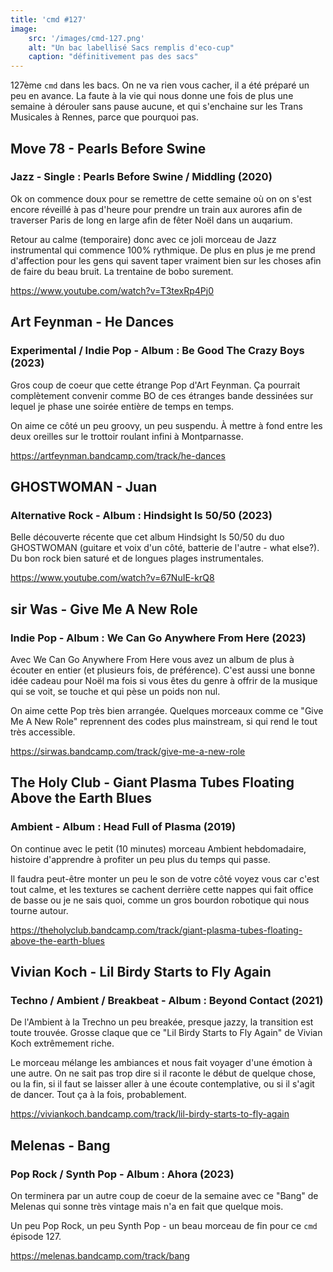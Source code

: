 ```yaml
---
title: 'cmd #127'
image:
    src: '/images/cmd-127.png'
    alt: "Un bac labellisé Sacs remplis d'eco-cup"
    caption: "définitivement pas des sacs"
---
```


127ème `cmd` dans les bacs. On ne va rien vous cacher, il a été préparé un peu en avance. La faute à la vie qui nous donne une fois de plus une semaine à dérouler sans pause aucune, et qui s'enchaine sur les Trans Musicales à Rennes, parce que pourquoi pas.

## Move 78 - Pearls Before Swine 
### Jazz - Single :  Pearls Before Swine / Middling (2020)

Ok on commence doux pour se remettre de cette semaine où on on s'est encore réveillé à pas d'heure pour prendre un train aux aurores afin de traverser Paris de long en large afin de fêter Noël dans un auqarium.

Retour au calme (temporaire) donc avec ce joli morceau de Jazz instrumental qui commence 100% rythmique. De plus en plus je me prend d'affection pour les gens qui savent taper vraiment bien sur les choses afin de faire du beau bruit. La trentaine de bobo surement.

https://www.youtube.com/watch?v=T3texRp4Pj0

## Art Feynman - He Dances 
### Experimental / Indie Pop - Album : Be Good The Crazy Boys (2023)

Gros coup de coeur que cette étrange Pop d'Art Feynman. Ça pourrait complètement convenir comme BO de ces étranges bande dessinées sur lequel je phase une soirée entière de temps en temps.

On aime ce côté un peu groovy, un peu suspendu. À mettre à fond entre les deux oreilles sur le trottoir roulant infini à Montparnasse. 

https://artfeynman.bandcamp.com/track/he-dances

## GHOSTWOMAN - Juan 
### Alternative Rock - Album : Hindsight Is 50/50 (2023)

Belle découverte récente que cet album Hindsight Is 50/50 du duo GHOSTWOMAN (guitare et voix d'un côté, batterie de l'autre - what else?). Du bon rock bien saturé et de longues plages instrumentales.

https://www.youtube.com/watch?v=67NuIE-krQ8

## sir Was - Give Me A New Role 
### Indie Pop - Album : We Can Go Anywhere From Here (2023)

Avec We Can Go Anywhere From Here vous avez un album de plus à écouter en entier (et plusieurs fois, de préférence). C'est aussi une bonne idée cadeau pour Noël ma fois si vous êtes du genre à offrir de la musique qui se voit, se touche et qui pèse un poids non nul.

On aime cette Pop très bien arrangée. Quelques morceaux comme ce "Give Me A New Role" reprennent des codes plus mainstream, si qui rend le tout très accessible.

https://sirwas.bandcamp.com/track/give-me-a-new-role

## The Holy Club - Giant Plasma Tubes Floating Above the Earth Blues
### Ambient - Album : Head Full of Plasma (2019)

On continue avec le petit (10 minutes) morceau Ambient hebdomadaire, histoire d'apprendre à profiter un peu plus du temps qui passe.

Il faudra peut-être monter un peu le son de votre côté voyez vous car c'est tout calme, et les textures se cachent derrière cette nappes qui fait office de basse ou je ne sais quoi, comme un gros bourdon robotique qui nous tourne autour.

https://theholyclub.bandcamp.com/track/giant-plasma-tubes-floating-above-the-earth-blues

## Vivian Koch - Lil Birdy Starts to Fly Again 
### Techno / Ambient / Breakbeat - Album : Beyond Contact (2021)

De l'Ambient à la Trechno un peu breakée, presque jazzy, la transition est toute trouvée. Grosse claque  que ce "Lil Birdy Starts to Fly Again" de Vivian Koch extrêmement riche. 

Le morceau mélange les ambiances et nous fait voyager d'une émotion à une autre. On ne sait pas trop dire si il raconte le début de quelque chose, ou la fin, si il faut se laisser aller à une écoute contemplative, ou si il s'agit de dancer. Tout ça à la fois, probablement. 

https://viviankoch.bandcamp.com/track/lil-birdy-starts-to-fly-again

## Melenas - Bang 
### Pop Rock / Synth Pop - Album : Ahora (2023)

On terminera par un autre coup de coeur de la semaine avec ce "Bang" de Melenas qui sonne très vintage mais n'a en fait que quelque mois.

Un peu Pop Rock, un peu Synth Pop - un beau morceau de fin pour ce `cmd` épisode 127.

https://melenas.bandcamp.com/track/bang
